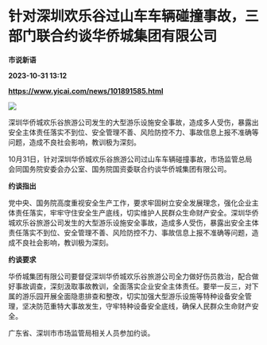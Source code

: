 # 针对深圳欢乐谷过山车车辆碰撞事故，三部门联合约谈华侨城集团有限公司
**市说新语**

**2023-10-31 13:12**

**https://www.yicai.com/news/101891585.html**

![](https://imgcdn.yicai.com/uppics/slides/2023/10/d5d41650f0b0dd003eb13f73d7030ff0.jpg)

深圳华侨城欢乐谷旅游公司发生的大型游乐设施安全事故，造成多人受伤，暴露出安全主体责任落实不到位、安全管理不善、风险防控不力、事故信息上报不准确等问题，造成不良社会影响，教训极为深刻。

10月31日，针对深圳华侨城欢乐谷旅游公司过山车车辆碰撞事故，市场监管总局会同国务院安委会办公室、国务院国资委联合约谈华侨城集团有限公司。

**约谈指出**

党中央、国务院高度重视安全生产工作，要求牢固树立安全发展理念，强化企业主体责任落实，牢牢守住安全生产底线，切实维护人民群众生命财产安全。深圳华侨城欢乐谷旅游公司发生的大型游乐设施安全事故，造成多人受伤，暴露出安全主体责任落实不到位、安全管理不善、风险防控不力、事故信息上报不准确等问题，造成不良社会影响，教训极为深刻。

**约谈要求**

华侨城集团有限公司要督促深圳华侨城欢乐谷旅游公司全力做好伤员救治，配合做好事故调查，深刻汲取事故教训，全面落实企业安全主体责任。要举一反三，对下属的游乐园开展全面隐患排查和整改，切实加强大型游乐设施等特种设备安全管理，坚决防范重特大事故发生，守牢特种设备安全底线，确保人民群众生命财产安全。

广东省、深圳市市场监管局相关人员参加约谈。